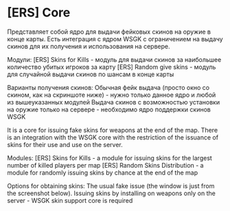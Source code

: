 # [ERS] Core
Представляет собой ядро для выдачи фейковых скинов на оружие в конце карты.
Есть интеграция c ядром WSGK с ограничением на выдачу скинов для их получения и использования на сервере.

Модули:
[ERS] Skins for Kills - модуль для выдачи скинов за наибольшее количество убитых игроков за карту
[ERS] Random give skins - модуль для случайной выдачи скинов по шансам в конце карты

Варианты получения скинов:
Обычная фейк выдача (просто окно со скином, как на скриншоте ниже) - нужно только данное ядро и любой из вышеуказанных модулей
Выдача скинов с возможностью установки на оружие только на сервере - необходимо ядро поддержки скинов WSGK

It is a core for issuing fake skins for weapons at the end of the map.
There is an integration with the WSGK core with the restriction of the issuance of skins for their use and use on the server.

Modules:
[ERS] Skins for Kills - a module for issuing skins for the largest number of killed players per map
[ERS] Random Skins Distribution - a module for randomly issuing skins by chance at the end of the map

Options for obtaining skins:
The usual fake issue (the window is just from the screenshot below).
Issuing skins by installing on weapons only on the server - WSGK skin support core is required
